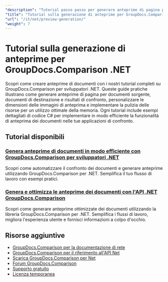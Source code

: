 ```yaml
---
"description": "Tutorial passo passo per generare anteprime di pagina per documenti di origine, di destinazione e risultanti utilizzando GroupDocs.Comparison per .NET."
"title": "Tutorial sulla generazione di anteprime per GroupDocs.Comparison .NET"
"url": "/it/net/preview-generation/"
"weight": 7
---
```


# Tutorial sulla generazione di anteprime per GroupDocs.Comparison .NET

Scopri come creare anteprime di documenti con i nostri tutorial completi su GroupDocs.Comparison per sviluppatori .NET. Queste guide pratiche illustrano come generare anteprime di pagina per documenti sorgente, documenti di destinazione e risultati di confronto, personalizzare le dimensioni delle immagini di anteprima e implementare la pulizia delle risorse per un utilizzo ottimale della memoria. Ogni tutorial include esempi dettagliati di codice C# per implementare in modo efficiente la funzionalità di anteprima dei documenti nelle tue applicazioni di confronto.

## Tutorial disponibili

### [Genera anteprime di documenti in modo efficiente con GroupDocs.Comparison per sviluppatori .NET](./generate-document-previews-groupdocs-comparison-net/)
Scopri come automatizzare il confronto dei documenti e generare anteprime utilizzando GroupDocs.Comparison per .NET. Semplifica il tuo flusso di lavoro con esempi pratici.

### [Genera e ottimizza le anteprime dei documenti con l'API .NET GroupDocs.Comparison](./optimize-document-previews-groupdocs-comparison-dotnet/)
Scopri come generare anteprime ottimizzate dei documenti utilizzando la libreria GroupDocs.Comparison per .NET. Semplifica i flussi di lavoro, migliora l'esperienza utente e fornisci informazioni a colpo d'occhio.

## Risorse aggiuntive

- [GroupDocs.Comparison per la documentazione di rete](https://docs.groupdocs.com/comparison/net/)
- [GroupDocs.Comparison per il riferimento all'API Net](https://reference.groupdocs.com/comparison/net/)
- [Scarica GroupDocs.Comparison per Net](https://releases.groupdocs.com/comparison/net/)
- [Forum GroupDocs.Comparison](https://forum.groupdocs.com/c/comparison)
- [Supporto gratuito](https://forum.groupdocs.com/)
- [Licenza temporanea](https://purchase.groupdocs.com/temporary-license/)